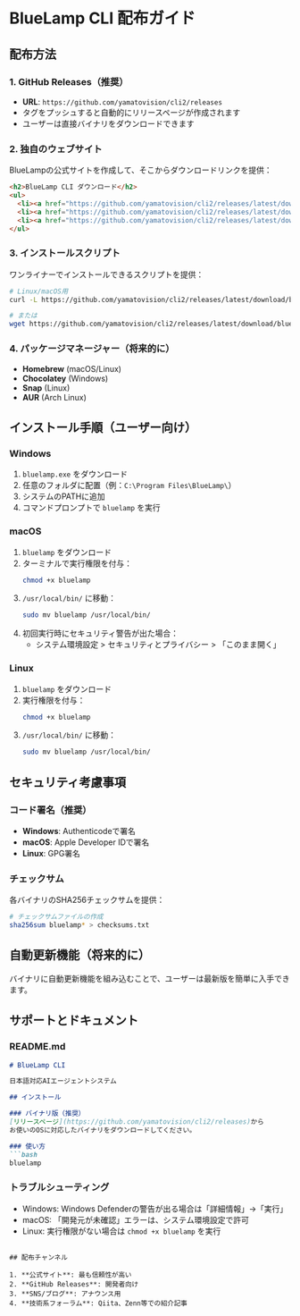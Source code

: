 # BlueLamp CLI 配布ガイド

## 配布方法

### 1. GitHub Releases（推奨）
- **URL**: `https://github.com/yamatovision/cli2/releases`
- タグをプッシュすると自動的にリリースページが作成されます
- ユーザーは直接バイナリをダウンロードできます

### 2. 独自のウェブサイト
BlueLampの公式サイトを作成して、そこからダウンロードリンクを提供：

```html
<h2>BlueLamp CLI ダウンロード</h2>
<ul>
  <li><a href="https://github.com/yamatovision/cli2/releases/latest/download/bluelamp">Linux版</a></li>
  <li><a href="https://github.com/yamatovision/cli2/releases/latest/download/bluelamp.exe">Windows版</a></li>
  <li><a href="https://github.com/yamatovision/cli2/releases/latest/download/bluelamp-mac">macOS版</a></li>
</ul>
```

### 3. インストールスクリプト
ワンライナーでインストールできるスクリプトを提供：

```bash
# Linux/macOS用
curl -L https://github.com/yamatovision/cli2/releases/latest/download/bluelamp -o /usr/local/bin/bluelamp && chmod +x /usr/local/bin/bluelamp

# または
wget https://github.com/yamatovision/cli2/releases/latest/download/bluelamp -O /usr/local/bin/bluelamp && chmod +x /usr/local/bin/bluelamp
```

### 4. パッケージマネージャー（将来的に）
- **Homebrew** (macOS/Linux)
- **Chocolatey** (Windows)
- **Snap** (Linux)
- **AUR** (Arch Linux)

## インストール手順（ユーザー向け）

### Windows
1. `bluelamp.exe` をダウンロード
2. 任意のフォルダに配置（例：`C:\Program Files\BlueLamp\`）
3. システムのPATHに追加
4. コマンドプロンプトで `bluelamp` を実行

### macOS
1. `bluelamp` をダウンロード
2. ターミナルで実行権限を付与：
   ```bash
   chmod +x bluelamp
   ```
3. `/usr/local/bin/` に移動：
   ```bash
   sudo mv bluelamp /usr/local/bin/
   ```
4. 初回実行時にセキュリティ警告が出た場合：
   - システム環境設定 > セキュリティとプライバシー > 「このまま開く」

### Linux
1. `bluelamp` をダウンロード
2. 実行権限を付与：
   ```bash
   chmod +x bluelamp
   ```
3. `/usr/local/bin/` に移動：
   ```bash
   sudo mv bluelamp /usr/local/bin/
   ```

## セキュリティ考慮事項

### コード署名（推奨）
- **Windows**: Authenticodeで署名
- **macOS**: Apple Developer IDで署名
- **Linux**: GPG署名

### チェックサム
各バイナリのSHA256チェックサムを提供：

```bash
# チェックサムファイルの作成
sha256sum bluelamp* > checksums.txt
```

## 自動更新機能（将来的に）
バイナリに自動更新機能を組み込むことで、ユーザーは最新版を簡単に入手できます。

## サポートとドキュメント

### README.md
```markdown
# BlueLamp CLI

日本語対応AIエージェントシステム

## インストール

### バイナリ版（推奨）
[リリースページ](https://github.com/yamatovision/cli2/releases)から
お使いのOSに対応したバイナリをダウンロードしてください。

### 使い方
```bash
bluelamp
```

### トラブルシューティング
- Windows: Windows Defenderの警告が出る場合は「詳細情報」→「実行」
- macOS: 「開発元が未確認」エラーは、システム環境設定で許可
- Linux: 実行権限がない場合は `chmod +x bluelamp` を実行
```

## 配布チャンネル

1. **公式サイト**: 最も信頼性が高い
2. **GitHub Releases**: 開発者向け
3. **SNS/ブログ**: アナウンス用
4. **技術系フォーラム**: Qiita、Zenn等での紹介記事